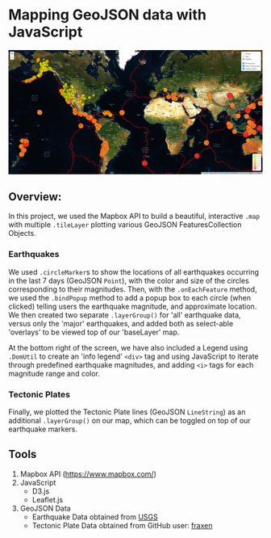 # Mapping GeoJSON data with JavaScript

![screenshot](Resources/screenshot.png)

## Overview: 
In this project, we used the Mapbox API to build a beautiful, interactive `.map` with multiple `.tileLayer` plotting various GeoJSON FeaturesCollection Objects.

### Earthquakes
We used `.circleMarker`s to show the locations of all earthquakes occurring in the last 7 days (GeoJSON `Point`), with the color and size of the circles corresponding to their magnitudes. Then, with the `.onEachFeature` method, we used the `.bindPopup` method to add a popup box to each circle (when clicked) telling users the earthquake magnitude, and approximate location. We then created two separate `.layerGroup()` for 'all' earthquake data, versus only the 'major' earthquakes, and added both as select-able 'overlays' to be viewed top of our 'baseLayer' map.

At the bottom right of the screen, we have also included a Legend using `.DomUtil` to create an 'info legend' `<div>` tag and using JavaScript to iterate through predefined earthquake magnitudes, and adding `<i>` tags for each magnitude range and color.

### Tectonic Plates
Finally, we plotted the Tectonic Plate lines (GeoJSON `LineString`) as an additional `.layerGroup()` on our map, which can be toggled on top of our earthquake markers.

## Tools
1. Mapbox API (https://www.mapbox.com/)
2. JavaScript
    - D3.js
    - Leaflet.js
3. GeoJSON Data
    - Earthquake Data obtained from [USGS](https://earthquake.usgs.gov/)
    - Tectonic Plate Data obtained from GitHub user: [fraxen](https://github.com/fraxen/tectonicplates/tree/master/GeoJSON)






